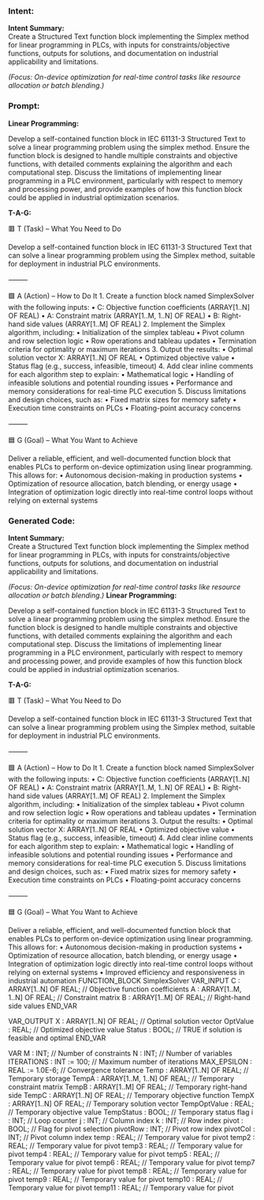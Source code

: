 ### Intent:
**Intent Summary:**  
Create a Structured Text function block implementing the Simplex method for linear programming in PLCs, with inputs for constraints/objective functions, outputs for solutions, and documentation on industrial applicability and limitations.  

*(Focus: On-device optimization for real-time control tasks like resource allocation or batch blending.)*

### Prompt:
**Linear Programming:**

Develop a self-contained function block in IEC 61131-3 Structured Text to solve a linear programming problem using the simplex method. Ensure the function block is designed to handle multiple constraints and objective functions, with detailed comments explaining the algorithm and each computational step. Discuss the limitations of implementing linear programming in a PLC environment, particularly with respect to memory and processing power, and provide examples of how this function block could be applied in industrial optimization scenarios.

**T-A-G:**

🟥 T (Task) – What You Need to Do

Develop a self-contained function block in IEC 61131-3 Structured Text that can solve a linear programming problem using the Simplex method, suitable for deployment in industrial PLC environments.

⸻

🟩 A (Action) – How to Do It
	1.	Create a function block named SimplexSolver with the following inputs:
	•	C: Objective function coefficients (ARRAY[1..N] OF REAL)
	•	A: Constraint matrix (ARRAY[1..M, 1..N] OF REAL)
	•	B: Right-hand side values (ARRAY[1..M] OF REAL)
	2.	Implement the Simplex algorithm, including:
	•	Initialization of the simplex tableau
	•	Pivot column and row selection logic
	•	Row operations and tableau updates
	•	Termination criteria for optimality or maximum iterations
	3.	Output the results:
	•	Optimal solution vector X: ARRAY[1..N] OF REAL
	•	Optimized objective value
	•	Status flag (e.g., success, infeasible, timeout)
	4.	Add clear inline comments for each algorithm step to explain:
	•	Mathematical logic
	•	Handling of infeasible solutions and potential rounding issues
	•	Performance and memory considerations for real-time PLC execution
	5.	Discuss limitations and design choices, such as:
	•	Fixed matrix sizes for memory safety
	•	Execution time constraints on PLCs
	•	Floating-point accuracy concerns

⸻

🟦 G (Goal) – What You Want to Achieve

Deliver a reliable, efficient, and well-documented function block that enables PLCs to perform on-device optimization using linear programming. This allows for:
	•	Autonomous decision-making in production systems
	•	Optimization of resource allocation, batch blending, or energy usage
	•	Integration of optimization logic directly into real-time control loops without relying on external systems

### Generated Code:
**Intent Summary:**  
Create a Structured Text function block implementing the Simplex method for linear programming in PLCs, with inputs for constraints/objective functions, outputs for solutions, and documentation on industrial applicability and limitations.  

*(Focus: On-device optimization for real-time control tasks like resource allocation or batch blending.)*
**Linear Programming:**

Develop a self-contained function block in IEC 61131-3 Structured Text to solve a linear programming problem using the simplex method. Ensure the function block is designed to handle multiple constraints and objective functions, with detailed comments explaining the algorithm and each computational step. Discuss the limitations of implementing linear programming in a PLC environment, particularly with respect to memory and processing power, and provide examples of how this function block could be applied in industrial optimization scenarios.

**T-A-G:**

🟥 T (Task) – What You Need to Do

Develop a self-contained function block in IEC 61131-3 Structured Text that can solve a linear programming problem using the Simplex method, suitable for deployment in industrial PLC environments.

⸻

🟩 A (Action) – How to Do It
	1.	Create a function block named SimplexSolver with the following inputs:
	•	C: Objective function coefficients (ARRAY[1..N] OF REAL)
	•	A: Constraint matrix (ARRAY[1..M, 1..N] OF REAL)
	•	B: Right-hand side values (ARRAY[1..M] OF REAL)
	2.	Implement the Simplex algorithm, including:
	•	Initialization of the simplex tableau
	•	Pivot column and row selection logic
	•	Row operations and tableau updates
	•	Termination criteria for optimality or maximum iterations
	3.	Output the results:
	•	Optimal solution vector X: ARRAY[1..N] OF REAL
	•	Optimized objective value
	•	Status flag (e.g., success, infeasible, timeout)
	4.	Add clear inline comments for each algorithm step to explain:
	•	Mathematical logic
	•	Handling of infeasible solutions and potential rounding issues
	•	Performance and memory considerations for real-time PLC execution
	5.	Discuss limitations and design choices, such as:
	•	Fixed matrix sizes for memory safety
	•	Execution time constraints on PLCs
	•	Floating-point accuracy concerns

⸻

🟦 G (Goal) – What You Want to Achieve

Deliver a reliable, efficient, and well-documented function block that enables PLCs to perform on-device optimization using linear programming. This allows for:
	•	Autonomous decision-making in production systems
	•	Optimization of resource allocation, batch blending, or energy usage
	•	Integration of optimization logic directly into real-time control loops without relying on external systems
	•	Improved efficiency and responsiveness in industrial automation
FUNCTION_BLOCK SimplexSolver
VAR_INPUT
    C : ARRAY[1..N] OF REAL; // Objective function coefficients
    A : ARRAY[1..M, 1..N] OF REAL; // Constraint matrix
    B : ARRAY[1..M] OF REAL; // Right-hand side values
END_VAR

VAR_OUTPUT
    X : ARRAY[1..N] OF REAL; // Optimal solution vector
    OptValue : REAL; // Optimized objective value
    Status : BOOL; // TRUE if solution is feasible and optimal
END_VAR

VAR
    M : INT; // Number of constraints
    N : INT; // Number of variables
    ITERATIONS : INT := 100; // Maximum number of iterations
    MAX_EPSILON : REAL := 1.0E-6; // Convergence tolerance
    Temp : ARRAY[1..N] OF REAL; // Temporary storage
    TempA : ARRAY[1..M, 1..N] OF REAL; // Temporary constraint matrix
    TempB : ARRAY[1..M] OF REAL; // Temporary right-hand side
    TempC : ARRAY[1..N] OF REAL; // Temporary objective function
    TempX : ARRAY[1..N] OF REAL; // Temporary solution vector
    TempOptValue : REAL; // Temporary objective value
    TempStatus : BOOL; // Temporary status flag
    i : INT; // Loop counter
    j : INT; // Column index
    k : INT; // Row index
    pivot : BOOL; // Flag for pivot selection
    pivotRow : INT; // Pivot row index
    pivotCol : INT; // Pivot column index
    temp : REAL; // Temporary value for pivot
    temp2 : REAL; // Temporary value for pivot
    temp3 : REAL; // Temporary value for pivot
    temp4 : REAL; // Temporary value for pivot
    temp5 : REAL; // Temporary value for pivot
    temp6 : REAL; // Temporary value for pivot
    temp7 : REAL; // Temporary value for pivot
    temp8 : REAL; // Temporary value for pivot
    temp9 : REAL; // Temporary value for pivot
    temp10 : REAL; // Temporary value for pivot
    temp11 : REAL; // Temporary value for pivot

